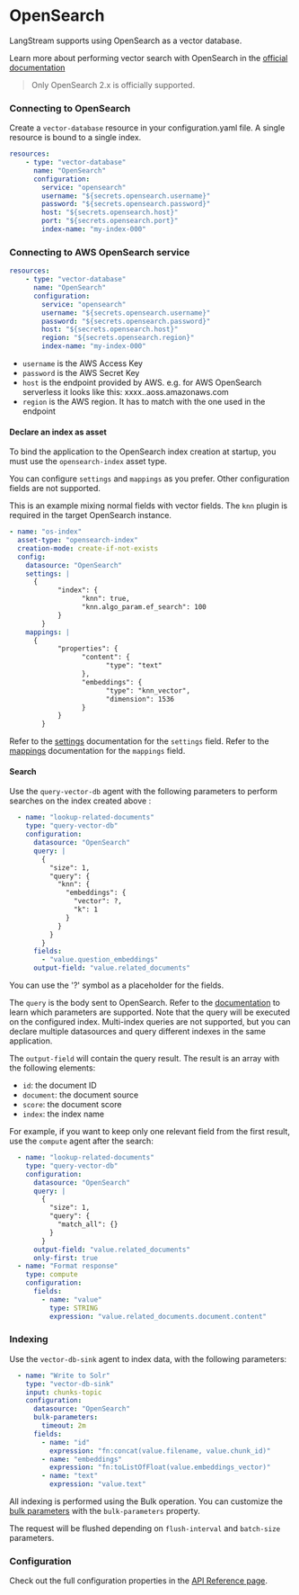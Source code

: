 # OpenSearch

LangStream supports using OpenSearch as a vector database. 

Learn more about performing vector search with OpenSearch in the [official documentation](https://opensearch.org/docs/latest/search-plugins/knn/index/)

> Only OpenSearch 2.x is officially supported.

### Connecting to OpenSearch 

Create a `vector-database` resource in your configuration.yaml file.
A single resource is bound to a single index.

```yaml
resources:
    - type: "vector-database"
      name: "OpenSearch"
      configuration:
        service: "opensearch"        
        username: "${secrets.opensearch.username}"
        password: "${secrets.opensearch.password}"
        host: "${secrets.opensearch.host}"
        port: "${secrets.opensearch.port}"
        index-name: "my-index-000"
```

### Connecting to AWS OpenSearch service 

```yaml
resources:
    - type: "vector-database"
      name: "OpenSearch"
      configuration:
        service: "opensearch"
        username: "${secrets.opensearch.username}"
        password: "${secrets.opensearch.password}"
        host: "${secrets.opensearch.host}"
        region: "${secrets.opensearch.region}"
        index-name: "my-index-000"
```

- `username` is the AWS Access Key
- `password` is the AWS Secret Key
- `host` is the endpoint provided by AWS. e.g. for AWS OpenSearch serverless it looks like this: xxxx.<region>.aoss.amazonaws.com
- `region` is the AWS region. It has to match with the one used in the endpoint



#### Declare an index as asset

To bind the application to the OpenSearch index creation at startup, you must use the `opensearch-index` asset type.

You can configure `settings` and `mappings` as you prefer. Other configuration fields are not supported.

This is an example mixing normal fields with vector fields. The `knn` plugin is required in the target OpenSearch instance.
```yaml
- name: "os-index"
  asset-type: "opensearch-index"
  creation-mode: create-if-not-exists
  config:
    datasource: "OpenSearch"
    settings: |
      {
            "index": {
                  "knn": true,
                  "knn.algo_param.ef_search": 100
            }
        }
    mappings: |
      {
            "properties": {
                  "content": {
                        "type": "text"
                  },
                  "embeddings": {
                        "type": "knn_vector",
                        "dimension": 1536
                  }
            }
        }
```

Refer to the [settings](https://opensearch.org/docs/latest/im-plugin/index-settings/) documentation for the `settings` field.
Refer to the [mappings](https://opensearch.org/docs/latest/field-types/index/) documentation for the `mappings` field.


#### Search

Use the `query-vector-db` agent with the following parameters to perform searches on the index created above :

```yaml
  - name: "lookup-related-documents"
    type: "query-vector-db"
    configuration:
      datasource: "OpenSearch"
      query: |
        {
          "size": 1,
          "query": {
            "knn": {
              "embeddings": {
                "vector": ?,
                "k": 1
              }
            }
          }
        }
      fields:
        - "value.question_embeddings"
      output-field: "value.related_documents"
```

You can use the '?' symbol as a placeholder for the fields.

The `query` is the body sent to OpenSearch. Refer to the [documentation](https://opensearch.org/docs/latest/query-dsl/index/) to learn which parameters are supported.
Note that the query will be executed on the configured index. Multi-index queries are not supported, but you can declare multiple datasources and query different indexes in the same application.

The `output-field` will contain the query result. 
The result is an array with the following elements:
- `id`: the document ID
- `document`: the document source 
- `score`: the document score
- `index`: the index name

For example, if you want to keep only one relevant field from the first result, use the `compute` agent after the search:

```yaml
  - name: "lookup-related-documents"
    type: "query-vector-db"
    configuration:
      datasource: "OpenSearch"
      query: |
        {
          "size": 1,
          "query": {
            "match_all": {}
          }
        }
      output-field: "value.related_documents"
      only-first: true
  - name: "Format response"
    type: compute
    configuration:
      fields:
        - name: "value"
          type: STRING
          expression: "value.related_documents.document.content"
```


### Indexing

Use the `vector-db-sink` agent to index data, with the following parameters:

```yaml
  - name: "Write to Solr"
    type: "vector-db-sink"
    input: chunks-topic
    configuration:
      datasource: "OpenSearch"
      bulk-parameters:
        timeout: 2m
      fields:
        - name: "id"
          expression: "fn:concat(value.filename, value.chunk_id)"
        - name: "embeddings"
          expression: "fn:toListOfFloat(value.embeddings_vector)"
        - name: "text"
          expression: "value.text"
```


All indexing is performed using the Bulk operation.
You can customize the [bulk parameters](https://opensearch.org/docs/latest/api-reference/document-apis/bulk/#url-parameters) with the `bulk-parameters` property.

The request will be flushed depending on `flush-interval` and `batch-size` parameters.

### Configuration

Check out the full configuration properties in the [API Reference page](../../building-applications/api-reference/resources.md#datasource_opensearch).